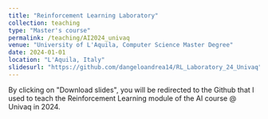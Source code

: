 ```yaml
---
title: "Reinforcement Learning Laboratory"
collection: teaching
type: "Master's course"
permalink: /teaching/AI2024_univaq
venue: "University of L'Aquila, Computer Science Master Degree"
date: 2024-01-01
location: "L'Aquila, Italy"
slidesurl: "https://github.com/dangeloandrea14/RL_Laboratory_24_Univaq"
---
```


By clicking on "Download slides", you will be redirected to the Github that I used to teach the Reinforcement Learning module of the AI course @ Univaq in 2024. 